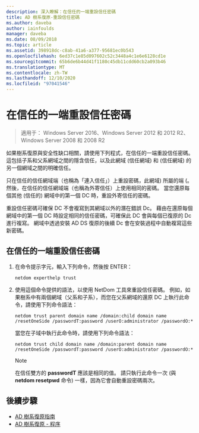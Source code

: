 ```yaml
---
description: 深入瞭解：在信任的一端重設信任密碼
title: AD 樹系復原-重設信任密碼
ms.author: daveba
author: iainfoulds
manager: daveba
ms.date: 08/09/2018
ms.topic: article
ms.assetid: 398918dc-c8ab-41a6-a377-95681ec0b543
ms.openlocfilehash: 6ed37c1e85d097602c52c3448a4c1e6e6128cd1e
ms.sourcegitcommit: 65b6de6b44d41f1180c45db11cdd60cb2a093b46
ms.translationtype: MT
ms.contentlocale: zh-TW
ms.lasthandoff: 12/10/2020
ms.locfileid: "97041546"
---
```

# <a name="resetting-a-trust-password-on-one-side-of-the-trust"></a>在信任的一端重設信任密碼

>適用于： Windows Server 2016、Windows Server 2012 和 2012 R2、Windows Server 2008 和 2008 R2

 如果樹系復原與安全性缺口相關，請使用下列程式，在信任的一端重設信任密碼。 這包括子系和父系網域之間的隱含信任，以及此網域 (信任網域) 和 (信任網域) 的另一個網域之間的明確信任。

 只在信任的信任網域端（也稱為「連入信任」）上重設密碼，此網域) 所屬的端 (。 然後，在信任的信任網域端（也稱為外寄信任）上使用相同的密碼。 當您還原每個其他 (信任的) 網域中的第一個 DC 時，重設外寄信任的密碼。

 重設信任密碼可確保 DC 不會複寫到其網域以外的潛在錯誤 Dc。 藉由在還原每個網域中的第一個 DC 時設定相同的信任密碼，可確保此 DC 會與每個已復原的 Dc 進行複寫。 網域中透過安裝 AD DS 復原的後續 Dc 會在安裝過程中自動複寫這些新密碼。

## <a name="to-reset-a-trust-password-on-one-side-of-the-trust"></a>在信任的一端重設信任密碼

1. 在命令提示字元，輸入下列命令，然後按 ENTER：

   ```
   netdom experthelp trust
   ```

2. 使用這個命令提供的語法，以使用 NetDom 工具來重設信任密碼。
   例如，如果樹系中有兩個網域（父系和子系），而您在父系網域的還原 DC 上執行此命令，請使用下列命令語法：

   ```
   netdom trust parent domain name /domain:child domain name /resetOneSide /passwordT:password /userO:administrator /passwordO:*
   ```

   當您在子域中執行此命令時，請使用下列命令語法：

   ```
   netdom trust child domain name /domain:parent domain name /resetOneSide /passwordT:password /userO:administrator /passwordO:*
   ```

   > [!NOTE]
   > 在信任雙方的 **passwordT** 應該是相同的值。 請只執行此命令一次 (與 **netdom resetpwd** 命令) 一樣，因為它會自動重設密碼兩次。

## <a name="next-steps"></a>後續步驟

- [AD 樹系復原指南](AD-Forest-Recovery-Guide.md)
- [AD 樹系復原 - 程序](AD-Forest-Recovery-Procedures.md)

